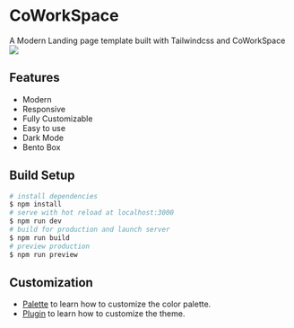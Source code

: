 <h1>CoWorkSpace</h1>   

A Modern Landing page template built with Tailwindcss and CoWorkSpace
<img src="public/cover.png" />

## Features 

* Modern
* Responsive
* Fully Customizable
* Easy to use
* Dark Mode
* Bento Box

## Build Setup

```bash
# install dependencies
$ npm install
# serve with hot reload at localhost:3000
$ npm run dev
# build for production and launch server
$ npm run build
# preview production
$ npm run preview
```

## Customization
* [Palette](https://beta.tailus.io/docs/customization/palette/) to learn how to customize the color palette.
* [Plugin](https://beta.tailus.io/docs/customization/plugin/) to learn how to customize the theme.
